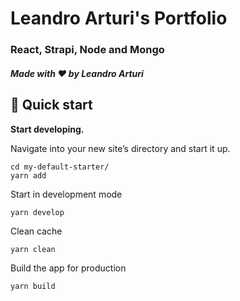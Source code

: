 # Leandro Arturi's Portfolio

### React, Strapi, Node and Mongo

##### Made with ❤️ by Leandro Arturi

## 🚀 Quick start

**Start developing.**

Navigate into your new site’s directory and start it up.

```shell
cd my-default-starter/
yarn add
```

Start in development mode

```shell
yarn develop
```

Clean cache

```shell
yarn clean
```

Build the app for production

```shell
yarn build
```

